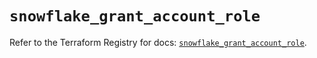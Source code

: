# `snowflake_grant_account_role`

Refer to the Terraform Registry for docs: [`snowflake_grant_account_role`](https://registry.terraform.io/providers/snowflakedb/snowflake/2.6.0/docs/resources/grant_account_role).
